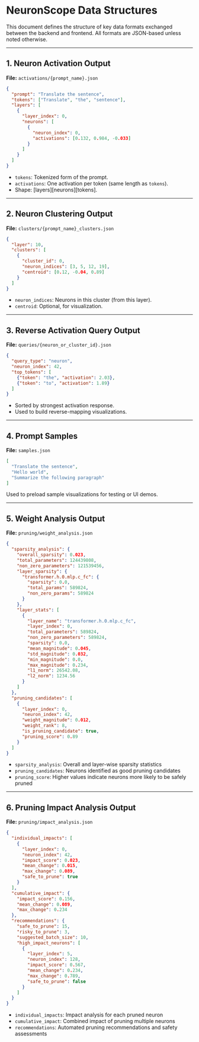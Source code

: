 # NeuronScope Data Structures

This document defines the structure of key data formats exchanged between the backend and frontend. All formats are JSON-based unless noted otherwise.

---

## 1. Neuron Activation Output

**File:** `activations/{prompt_name}.json`

```json
{
  "prompt": "Translate the sentence",
  "tokens": ["Translate", "the", "sentence"],
  "layers": [
    {
      "layer_index": 0,
      "neurons": [
        {
          "neuron_index": 0,
          "activations": [0.132, 0.984, -0.033]
        }
      ]
    }
  ]
}
```

- `tokens`: Tokenized form of the prompt.
- `activations`: One activation per token (same length as `tokens`).
- Shape: [layers][neurons][tokens].

---

## 2. Neuron Clustering Output

**File:** `clusters/{prompt_name}_clusters.json`

```json
{
  "layer": 10,
  "clusters": [
    {
      "cluster_id": 0,
      "neuron_indices": [3, 5, 12, 19],
      "centroid": [0.12, -0.04, 0.89]
    }
  ]
}
```

- `neuron_indices`: Neurons in this cluster (from this layer).
- `centroid`: Optional, for visualization.

---

## 3. Reverse Activation Query Output

**File:** `queries/{neuron_or_cluster_id}.json`

```json
{
  "query_type": "neuron",
  "neuron_index": 42,
  "top_tokens": [
    {"token": "the", "activation": 2.03},
    {"token": "to", "activation": 1.89}
  ]
}
```

- Sorted by strongest activation response.
- Used to build reverse-mapping visualizations.

---

## 4. Prompt Samples

**File:** `samples.json`

```json
[
  "Translate the sentence",
  "Hello world",
  "Summarize the following paragraph"
]
```

Used to preload sample visualizations for testing or UI demos.

---

## 5. Weight Analysis Output

**File:** `pruning/weight_analysis.json`

```json
{
  "sparsity_analysis": {
    "overall_sparsity": 0.023,
    "total_parameters": 124439808,
    "non_zero_parameters": 121539456,
    "layer_sparsity": {
      "transformer.h.0.mlp.c_fc": {
        "sparsity": 0.0,
        "total_params": 589824,
        "non_zero_params": 589824
      }
    },
    "layer_stats": [
      {
        "layer_name": "transformer.h.0.mlp.c_fc",
        "layer_index": 0,
        "total_parameters": 589824,
        "non_zero_parameters": 589824,
        "sparsity": 0.0,
        "mean_magnitude": 0.045,
        "std_magnitude": 0.032,
        "min_magnitude": 0.0,
        "max_magnitude": 0.234,
        "l1_norm": 26542.08,
        "l2_norm": 1234.56
      }
    ]
  },
  "pruning_candidates": [
    {
      "layer_index": 0,
      "neuron_index": 42,
      "weight_magnitude": 0.012,
      "weight_rank": 8,
      "is_pruning_candidate": true,
      "pruning_score": 0.89
    }
  ]
}
```

- `sparsity_analysis`: Overall and layer-wise sparsity statistics
- `pruning_candidates`: Neurons identified as good pruning candidates
- `pruning_score`: Higher values indicate neurons more likely to be safely pruned

---

## 6. Pruning Impact Analysis Output

**File:** `pruning/impact_analysis.json`

```json
{
  "individual_impacts": [
    {
      "layer_index": 0,
      "neuron_index": 42,
      "impact_score": 0.023,
      "mean_change": 0.015,
      "max_change": 0.089,
      "safe_to_prune": true
    }
  ],
  "cumulative_impact": {
    "impact_score": 0.156,
    "mean_change": 0.089,
    "max_change": 0.234
  },
  "recommendations": {
    "safe_to_prune": 15,
    "risky_to_prune": 3,
    "suggested_batch_size": 10,
    "high_impact_neurons": [
      {
        "layer_index": 5,
        "neuron_index": 128,
        "impact_score": 0.567,
        "mean_change": 0.234,
        "max_change": 0.789,
        "safe_to_prune": false
      }
    ]
  }
}
```

- `individual_impacts`: Impact analysis for each pruned neuron
- `cumulative_impact`: Combined impact of pruning multiple neurons
- `recommendations`: Automated pruning recommendations and safety assessments
